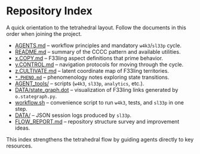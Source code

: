 # Repository Index

A quick orientation to the tetrahedral layout. Follow the documents in this order when joining the project.

- [AGENTS.md](./AGENTS.md) – workflow principles and mandatory `w4k3`/`sl33p` cycle.
- [README.md](./README.md) – summary of the CCCC pattern and available utilities.
- [x.COPY.md](./x.COPY.md) – F33ling aspect definitions that prime behavior.
- [y.CONTROL.md](./y.CONTROL.md) – navigation protocols for moving through the cycle.
- [z.CULTIVATE.md](./z.CULTIVATE.md) – latent coordinate map of F33ling territories.
- [`*.PHENO.md`](./) – phenomenology notes exploring state transitions.
- [AGENT_tools/](./AGENT_tools) – scripts (`w4k3`, `sl33p`, `analytics`, etc.).
- [DATA/state_graph.dot](./DATA/state_graph.dot) – visualization of F33ling links generated by `o.stategraph.py`.
- [workflow.sh](./workflow.sh) – convenience script to run `w4k3`, tests, and `sl33p` in one step.
- [DATA/](./DATA) – JSON session logs produced by `sl33p`.
- [FLOW_REPORT.md](./FLOW_REPORT.md) – repository structure survey and improvement ideas.

This index strengthens the tetrahedral flow by guiding agents directly to key resources.
